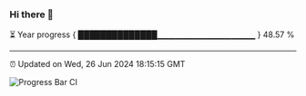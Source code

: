 ### Hi there 👋

⏳ Year progress { ██████████████▁▁▁▁▁▁▁▁▁▁▁▁▁▁▁▁ } 48.57 %

---

⏰ Updated on Wed, 26 Jun 2024 18:15:15 GMT

![Progress Bar CI](https://github.com/liununu/liununu/workflows/Progress%20Bar%20CI/badge.svg)
